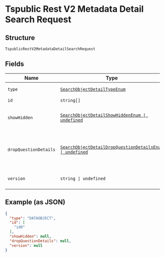 
# Tspublic Rest V2 Metadata Detail Search Request

## Structure

`TspublicRestV2MetadataDetailSearchRequest`

## Fields

| Name | Type | Tags | Description |
|  --- | --- | --- | --- |
| `type` | [`SearchObjectDetailTypeEnum`](../../doc/models/search-object-detail-type-enum.md) | Required | Type of the metadata object being searched. Valid values |
| `id` | `string[]` | Required | A JSON array of GUIDs of the objects. |
| `showHidden` | [`SearchObjectDetailShowHiddenEnum \| undefined`](../../doc/models/search-object-detail-show-hidden-enum.md) | Optional | When set to true, returns details of the hidden objects, such as a column in a worksheet or a table.<br>**Default**: `SearchObjectDetailShowHiddenEnum.False` |
| `dropQuestionDetails` | [`SearchObjectDetailDropQuestionDetailsEnum \| undefined`](../../doc/models/search-object-detail-drop-question-details-enum.md) | Optional | When set to true, the search assist data associated with a worksheet is not included in the API response. This attribute is applicable only for DATAOBJECT data type.<br>**Default**: `SearchObjectDetailDropQuestionDetailsEnum.False` |
| `version` | `string \| undefined` | Optional | Specify the version to retrieve the objects from. By default, the API returns metadata for all versions of the object. |

## Example (as JSON)

```json
{
  "type": "DATAOBJECT",
  "id": [
    "id0"
  ],
  "showHidden": null,
  "dropQuestionDetails": null,
  "version": null
}
```

